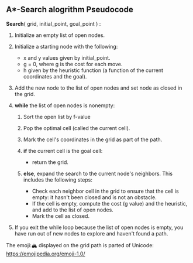 ## A*-Search alogrithm Pseudocode


**Search**( grid, initial_point, goal_point ) :

1. Initialize an empty list of open nodes.

2. Initialize a starting node with the following:
   - x and y values given by initial_point.
   - g = 0, where g is the cost for each move.
   - h given by the heuristic function (a function of the current coordinates and the goal).
   
3. Add the new node to the list of open nodes and set node as closed in the grid.

4. **while** the list of open nodes is nonempty:

    1. Sort the open list by f-value
    2. Pop the optimal cell (called the current cell).
    3. Mark the cell's coordinates in the grid as part of the path.
    4. **if** the current cell is the goal cell:
       - return the grid.
    5. **else**, expand the search to the current node's neighbors. This includes the following steps:

       - Check each neighbor cell in the grid to ensure that the cell is empty: it hasn't been closed and is not an obstacle.
       - If the cell is empty, compute the cost (g value) and the heuristic, and add to the list of open nodes.
       - Mark the cell as closed.
       
5. If you exit the while loop because the list of open nodes is empty, you have run out of new nodes to explore and haven't found a path.

The emoji:🏔️ displayed on the grid path is parted of Unicode:
https://emojipedia.org/emoji-1.0/
